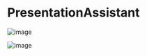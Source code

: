 # PresentationAssistant

![image](https://github.com/lokeshgovindu/PresentationAssistant/assets/8664883/376f7106-537d-4131-b829-3bae911cc4dd)

![image](https://github.com/lokeshgovindu/PresentationAssistant/assets/8664883/2c05e86b-fe21-4b1e-9784-bdbda4eebbce)

